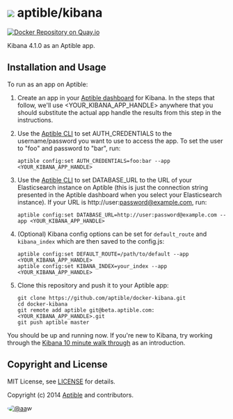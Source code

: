 # ![](https://gravatar.com/avatar/11d3bc4c3163e3d238d558d5c9d98efe?s=64) aptible/kibana

[![Docker Repository on Quay.io](https://quay.io/repository/aptible/kibana/status)](https://quay.io/repository/aptible/kibana)

Kibana 4.1.0 as an Aptible app.

## Installation and Usage

To run as an app on Aptible:

 1. Create an app in your [Aptible dashboard](https://dashboard.aptible.com) for Kibana. In the
    steps that follow, we'll use &lt;YOUR_KIBANA_APP_HANDLE&gt; anywhere that you should substitute the
    actual app handle the results from this step in the instructions.

 2. Use the [Aptible CLI](https://github.com/aptible/aptible-cli) to set AUTH_CREDENTIALS to the
    username/password you want to use to access the app. To set the user to "foo" and password
    to "bar", run:

    ```
    aptible config:set AUTH_CREDENTIALS=foo:bar --app <YOUR_KIBANA_APP_HANDLE>
    ```

 3. Use the [Aptible CLI](https://github.com/aptible/aptible-cli) to set DATABASE_URL to the
    URL of your Elasticsearch instance on Aptible (this is just the connection string presented
    in the Aptible dashboard when you select your Elasticsearch instance). If your URL is
    http://user:password@example.com, run:

    ```
    aptible config:set DATABASE_URL=http://user:password@example.com --app <YOUR_KIBANA_APP_HANDLE>
    ```

 4. (Optional) Kibana config options can be set for `default_route` and `kibana_index` which are then saved to the config.js:

    ```
    aptible config:set DEFAULT_ROUTE=/path/to/default --app <YOUR_KIBANA_APP_HANDLE>
    aptible config:set KIBANA_INDEX=your_index --app <YOUR_KIBANA_APP_HANDLE>
    ```

 5. Clone this repository and push it to your Aptible app:

    ```
    git clone https://github.com/aptible/docker-kibana.git
    cd docker-kibana
    git remote add aptible git@beta.aptible.com:<YOUR_KIBANA_APP_HANDLE>.git
    git push aptible master
    ```

You should be up and running now. If you're new to Kibana, try working through the
[Kibana 10 minute walk through](http://www.elasticsearch.org/guide/en/kibana/current/using-kibana-for-the-first-time.html) as an introduction.

## Copyright and License

MIT License, see [LICENSE](LICENSE.md) for details.

Copyright (c) 2014 [Aptible](https://www.aptible.com) and contributors.

[<img src="https://s.gravatar.com/avatar/c386daf18778552e0d2f2442fd82144d?s=60" style="border-radius: 50%;" alt="@aaw" />](https://github.com/aaw)
